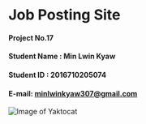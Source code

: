 # Job Posting Site

#### Project No.17
#### Student Name : Min Lwin Kyaw
#### Student ID : 2016710205074
#### E-mail: minlwinkyaw307@gmail.com

![Image of Yaktocat](https://octodex.github.com/images/yaktocat.png)
